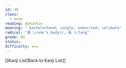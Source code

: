 ```yaml
---
id: 30
class:
  - noun
reading: dokushin
meaning: " bachelorhood; single; unmarried; celibate"
radical: "身 \rone's body\r, 長 \rlong"
grade: N3
status:
difficulty: ★★★
---
```

[[Kanji List|Back to Kanji List]]